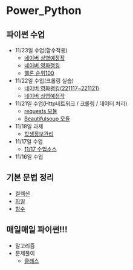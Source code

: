 # Power_Python
## 파이썬 수업 
  - 11/23일 수업(함수적용)
    - [네이버 상영예정작](task/백경희_상영예정.ipynb)
    - [네이버 영화랭킹](task/백경희_영화랭킹.ipynb)    
    - [멜론 순위100](task/백경희_멜론음원.ipynb)
  - 11/22일 수업(크롤링 실습)
    - [네이버 영화랭킹(221117~221121)](task/221122.ipynb)
    - [네이버 상영예정작](task/백경희_상영예정.ipynb)
  - 11/21일 수업(Http네트워크 / 크롤링 / 데이터 처리)
    - [requests 모듈](task/데이터크롤링1-02requests.ipynb)
    - [Beautifulsoup 모듈](task/데이터크롤링1-03BS4_Start.ipynb)
  - 11/18일 과제
    - [학생정보관리](task/과제_학생정보프로그램.md)
  - 11/17일 수업
    - [11/17 수업소스](day1117/code_lab1.ipynb)
  - 11/16일 수업
## 기본 문법 정리
  - [컬렉션](code/Sequence_0.ipynb)
  - [파일](code/File_0.ipynb)
  - [함수](code/.ipynb)
## 매일매일 파이썬!!!
  - 알고리즘
  - 문제풀이
      - [클래스](code/code_practice_class.ipynb)

